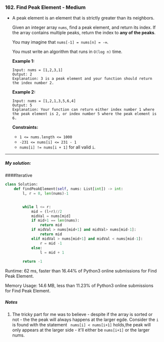 ### 162. Find Peak Element - Medium

- A peak element is an element that is strictly greater than its neighbors.

  Given an integer array `nums`, find a peak element, and return its index. If the array contains multiple peaks, return the index to **any of the peaks**.

  You may imagine that `nums[-1] = nums[n] = -∞`.

  You must write an algorithm that runs in `O(log n)` time.

   

  **Example 1:**

  ```
  Input: nums = [1,2,3,1]
  Output: 2
  Explanation: 3 is a peak element and your function should return the index number 2.
  ```

  **Example 2:**

  ```
  Input: nums = [1,2,1,3,5,6,4]
  Output: 5
  Explanation: Your function can return either index number 1 where the peak element is 2, or index number 5 where the peak element is 6.
  ```

   

  **Constraints:**

  - `1 <= nums.length <= 1000`
  - `-231 <= nums[i] <= 231 - 1`
  - `nums[i] != nums[i + 1]` for all valid `i`.

---
##### My solution:
####Iterative
```python
class Solution:
    def findPeakElement(self, nums: List[int]) -> int:
        l, r = 0, len(nums)-1

    
        while l <= r:
            mid = (l+r)//2
            midVal = nums[mid]
            if mid+1 == len(nums):
                return mid
            if midVal > nums[mid+1] and midVal> nums[mid-1]:
                return mid
            elif midVal > nums[mid+1] and midVal < nums[mid-1]:
                r = mid -1
            else: 
                l = mid + 1
                
        return -1
```
Runtime: 62 ms, faster than 16.44% of Python3 online submissions for Find Peak Element.

Memory Usage: 14.6 MB, less than 11.23% of Python3 online submissions for Find Peak Element.

##### Notes

1. The tricky part for me was to believe - despite if the array is sorted or not - the the peak will always happens at the larger egde. Consider the `i` is found with the statement ` nums[i] < nums[i+1]` holds,the peak will only appears at the larger side - it'll either be `nums[i+1]` or the larger nums. 

